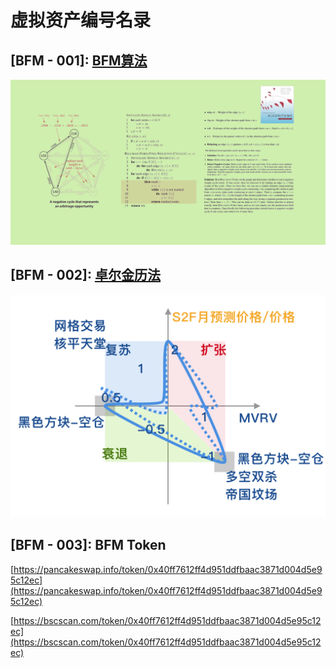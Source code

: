 # 虚拟资产编号名录

## \[BFM - 001\]: [BFM算法](https://www.bfm-unity.com/qian-xian/research-institute-development/suan-fa-yan-jiu-yuan)

![Bellman-Ford&#x7B97;&#x6CD5;&#x7814;&#x7A76;](../../.gitbook/assets/b49d19a6fef2385395ae687a10007929.png)

## \[BFM - 002\]: [卓尔金历法](https://www.bfm-unity.com/qian-xian/management-cockpit-operation/ling-hang-duo-lei-da)

![](../../.gitbook/assets/zhuo-er-jin-li-fa-lei-da-.png)

## \[BFM - 003\]: BFM Token

[https://pancakeswap.info/token/0x40ff7612ff4d951ddfbaac3871d004d5e95c12ec](https://pancakeswap.info/token/0x40ff7612ff4d951ddfbaac3871d004d5e95c12ec)

[https://bscscan.com/token/0x40ff7612ff4d951ddfbaac3871d004d5e95c12ec](https://bscscan.com/token/0x40ff7612ff4d951ddfbaac3871d004d5e95c12ec)


